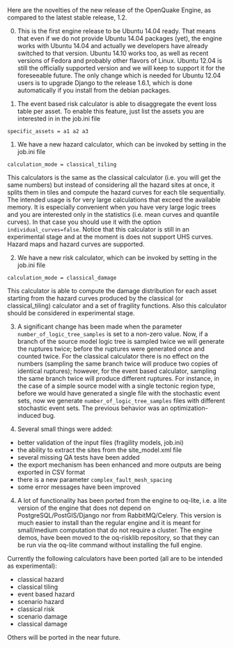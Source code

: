 Here are the novelties of the new release of the OpenQuake Engine, as compared to the latest stable release, 1.2.

0. This is the first engine release to be Ubuntu 14.04 ready. That means that even if we do not provide
Ubuntu 14.04 packages (yet), the engine works with Ubuntu 14.04 and actually we developers
have already switched to that version. Ubuntu 14.10 works too, as well as recent versions of Fedora
and probably other flavors of Linux. Ubuntu 12.04 is still the officially supported version and we will keep to support it for the foreseeable future. The only change which is needed for Ubuntu 12.04 users is to upgrade Django to the release 1.6.1, which is done automatically if you install from the debian packages.

0. The event based risk calculator is able to disaggregate the event loss table per asset.
To enable this feature, just list the assets you are interested in in the job.ini file

  `specific_assets = a1 a2 a3`

1. We have a new hazard calculator, which can be invoked by setting in the job.ini file

  `calculation_mode = classical_tiling`

  This calculators is the same as the classical calculator (i.e. you will get the same numbers) but
  instead of considering all the hazard sites at once, it splits them in tiles and compute the
  hazard curves for each tile sequentially. The intended usage is for very large calculations
  that exceed the available memory. It is especially convenient when you have very large logic trees
  and you are interested only in the statistics (i.e. mean curves and quantile curves). In that case
  you should use it with the option `individual_curves=false`. Notice that this calculator is still in
  an experimental stage and at the moment is does not support UHS curves. Hazard maps and hazard curves
  are supported.

2. We have a new risk calculator, which can be invoked by setting in the job.ini file

  `calculation_mode = classical_damage`

  This calculator is able to compute the damage distribution for each asset starting from the hazard
  curves produced by the classical (or classical_tiling) calculator and a set of fragility functions.
  Also this calculator should be considered in experimental stage.

3. A significant change has been made when the parameter `number_of_logic_tree_samples` is set to a
non-zero value. Now, if a branch of the source model logic tree is sampled twice we will generate the ruptures twice; before the ruptures were generated once and counted twice. For the classical calculator there is no effect on the numbers (sampling the same branch twice will produce two copies of identical ruptures); however, for the event based calculator, sampling the same branch twice will produce different ruptures. For instance, in the case of a simple source model with a single tectonic region type, before we would have generated a single file with the stochastic event sets, now we generate `number_of_logic_tree_samples`  files with different stochastic event sets. The previous behavior was an optimization-induced bug.

4. Several small things were added:

  - better validation of the input files (fragility models, job.ini)
  - the ability to extract the sites from the site_model.xml file
  - several missing QA tests have been added
  - the export mechanism has been enhanced and more outputs are being exported in CSV format
  - there is a new parameter `complex_fault_mesh_spacing`
  - some error messages have been improved

4. A lot of functionality has been ported from the engine to oq-lite, i.e. a lite version of the engine
that does not depend on PostgreSQL/PostGIS/Django nor from RabbitMQ/Celery. This version is much easier to install than the regular engine and it is meant for small/medium computation that do not require a cluster. The engine demos, have been moved to the oq-risklib repository, so that they can be run via the oq-lite command without installing the full engine.

Currently the following calculators have been ported (all are to be intended as experimental):

- classical hazard
- classical tiling
- event based hazard
- scenario hazard
- classical risk
- scenario damage
- classical damage

Others will be ported in the near future.